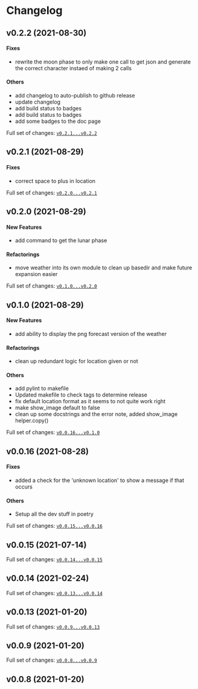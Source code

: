 # Changelog

## v0.2.2 (2021-08-30)

#### Fixes

* rewrite the moon phase to only make one call to get json and generate the correct character instaed of making 2 calls
#### Others

* add changelog to auto-publish to github release
* update changelog
* add build status to badges
* add build status to badges
* add some badges to the doc page

Full set of changes: [`v0.2.1...v0.2.2`](https://github.com/kellya/maubot-weather/compare/v0.2.1...v0.2.2)

## v0.2.1 (2021-08-29)

#### Fixes

* correct space to plus in location

Full set of changes: [`v0.2.0...v0.2.1`](https://github.com/kellya/maubot-weather/compare/v0.2.0...v0.2.1)

## v0.2.0 (2021-08-29)

#### New Features

* add command to get the lunar phase
#### Refactorings

* move weather into its own module to clean up basedir and make future expansion easier

Full set of changes: [`v0.1.0...v0.2.0`](https://github.com/kellya/maubot-weather/compare/v0.1.0...v0.2.0)

## v0.1.0 (2021-08-29)

#### New Features

* add ability to display the png forecast version of the weather
#### Refactorings

* clean up redundant logic for location given or not
#### Others

* add pylint to makefile
* Updated makefile to check tags to determine release
* fix default location format as it seems to not quite work right
* make show_image default to false
* clean up some docstrings and the error note, added show_image helper.copy()

Full set of changes: [`v0.0.16...v0.1.0`](https://github.com/kellya/maubot-weather/compare/v0.0.16...v0.1.0)

## v0.0.16 (2021-08-28)

#### Fixes

* added a check for the 'unknown location' to show a message if that occurs
#### Others

* Setup all the dev stuff in poetry

Full set of changes: [`v0.0.15...v0.0.16`](https://github.com/kellya/maubot-weather/compare/v0.0.15...v0.0.16)

## v0.0.15 (2021-07-14)


Full set of changes: [`v0.0.14...v0.0.15`](https://github.com/kellya/maubot-weather/compare/v0.0.14...v0.0.15)

## v0.0.14 (2021-02-24)


Full set of changes: [`v0.0.13...v0.0.14`](https://github.com/kellya/maubot-weather/compare/v0.0.13...v0.0.14)

## v0.0.13 (2021-01-20)


Full set of changes: [`v0.0.9...v0.0.13`](https://github.com/kellya/maubot-weather/compare/v0.0.9...v0.0.13)

## v0.0.9 (2021-01-20)


Full set of changes: [`v0.0.8...v0.0.9`](https://github.com/kellya/maubot-weather/compare/v0.0.8...v0.0.9)

## v0.0.8 (2021-01-20)

